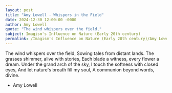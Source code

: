 ```yaml
---
layout: post
title: "Amy Lowell - Whispers in the Field"
date: 2024-12-30 12:00:00 -0000
author: Amy Lowell
quote: "The wind whispers over the field,"
subject: Imagism's Influence on Nature (Early 20th century)
permalink: /Imagism's Influence on Nature (Early 20th century)/Amy Lowell/Amy Lowell - Whispers in the Field
---
```


The wind whispers over the field,
Sowing tales from distant lands.
The grasses shimmer, alive with stories,
Each blade a witness, every flower a dream.
Under the grand arch of the sky,
I touch the softness with closed eyes,
And let nature's breath fill my soul,
A communion beyond words, divine.

- Amy Lowell
